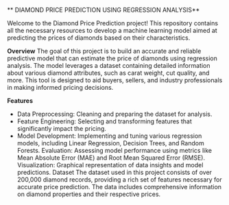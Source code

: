 ** DIAMOND PRICE PREDICTION USING REGRESSION ANALYSIS**


Welcome to the Diamond Price Prediction project! This repository contains all the necessary resources to develop a machine learning model aimed at predicting the prices of diamonds based on their characteristics.

**Overview**
The goal of this project is to build an accurate and reliable predictive model that can estimate the price of diamonds using regression analysis. The model leverages a dataset containing detailed information about various diamond attributes, such as carat weight, cut quality, and more. This tool is designed to aid buyers, sellers, and industry professionals in making informed pricing decisions.

**Features**
 * Data Preprocessing: Cleaning and preparing the dataset for analysis.
 * Feature Engineering: Selecting and transforming features that significantly impact the pricing.
 * Model Development: Implementing and tuning various regression models, including Linear Regression, Decision Trees, and Random Forests.
Evaluation: Assessing model performance using metrics like Mean Absolute Error (MAE) and Root Mean Squared Error (RMSE).
Visualization: Graphical representation of data insights and model predictions.
Dataset
The dataset used in this project consists of over 200,000 diamond records, providing a rich set of features necessary for accurate price prediction. The data includes comprehensive information on diamond properties and their respective prices.

